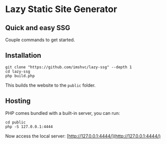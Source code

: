 # Lazy Static Site Generator

## Quick and easy SSG

Couple commands to get started.

## Installation

```shell
git clone "https://github.com/imshvc/lazy-ssg" --depth 1
cd lazy-ssg
php build.php
```

This builds the website to the `public` folder.

## Hosting

PHP comes bundled with a built-in server, you can run:

```shell
cd public
php -S 127.0.0.1:4444
```

Now access the local server: [http://127.0.0.1:4444/](http://127.0.0.1:4444/)
